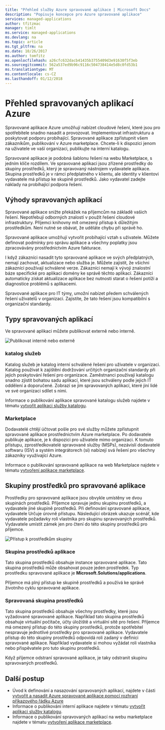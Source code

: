 ```yaml
---
title: "Přehled služby Azure spravované aplikace | Microsoft Docs"
description: "Popisuje koncepce pro Azure spravované aplikace"
services: managed-applications
author: tfitzmac
manager: timlt
ms.service: managed-applications
ms.devlang: na
ms.topic: article
ms.tgt_pltfrm: na
ms.date: 10/26/2017
ms.author: tomfitz
ms.openlocfilehash: a26cfc632dacb41435b3755409d3e91630f5f3eb
ms.sourcegitcommit: 562a537ed9b96c9116c504738414e5d8c0fd53b1
ms.translationtype: MT
ms.contentlocale: cs-CZ
ms.lasthandoff: 01/12/2018
---
```

# <a name="azure-managed-applications-overview"></a>Přehled spravovaných aplikací Azure

Spravované aplikace Azure umožňují nabízet cloudové řešení, které jsou pro spotřebitele snadno nasadit a provozovat. Implementovat infrastrukturu a poskytovat podporu probíhající. Spravované aplikace zpřístupnit všem zákazníkům, publikování v Azure marketplace. Chcete-li k dispozici jenom na uživatele ve vaší organizaci, publikujte na interní katalogu. 

Spravované aplikace je podobná šablonu řešení na webu Marketplace, s jedním klíče rozdílem. Ve spravované aplikaci jsou zřízené prostředky do skupiny prostředků, který je spravovaný nástrojem vydavatele aplikace. Skupina prostředků je v rámci předplatného v klientu, ale identity v klientovi vydavatele má přístup ke skupině prostředků. Jako vydavatel zadejte náklady na probíhající podpora řešení.

## <a name="advantages-of-managed-applications"></a>Výhody spravovaných aplikací

Spravované aplikace snižte překážek na příjemcům na základě vašich řešení. Nepotřebují odborných znalostí v použít řešení cloudové infrastruktury. Příjemci knihovny mít omezený přístup k důležitým prostředkům. Není nutné se obávat, že uděláte chybu při správě ho. 

Spravované aplikace umožňují vytvořit probíhající vztah s uživatele. Můžete definovat podmínky pro správu aplikace a všechny poplatky jsou zpracovávány prostřednictvím Azure fakturace.

I když zákazníci nasadit tyto spravované aplikace ve svých předplatných, nemají zachovat, aktualizace nebo služba je. Můžete zajistit, že všichni zákazníci používají schválené verze. Zákazníci nemají k vývoji znalostní báze specifické pro aplikaci domény ke správě těchto aplikací. Zákazníci automaticky získat aktualizace aplikace bez nutnosti starat o řešení potíží a diagnostice problémů s aplikacemi. 

Spravované aplikace pro IT týmy, umožní nabízet předem schválených řešení uživatelů v organizaci. Zajistíte, že tato řešení jsou kompatibilní s organizační standardy.

## <a name="types-of-managed-applications"></a>Typy spravovaných aplikací

Ve spravované aplikaci můžete publikovat externě nebo interně.

![Publikovat interně nebo externě](./media/overview/manage_app_options.png)

### <a name="service-catalog"></a>katalog služeb

Katalog služeb je katalog interní schválené řešení pro uživatele v organizaci. Katalog používat k zajištění dodržování určitých organizační standardy při jejich poskytování řešení pro organizace. Zaměstnanci používají katalogu snadno zjistit bohatou sadu aplikací, které jsou schváleny podle jejich IT oddělení a doporučené. Zobrazí se jim spravovaných aplikací, které jiní lidé ve své organizaci sdílet s nimi.

Informace o publikování aplikace spravované katalogu služeb najdete v tématu [vytvořit aplikaci služby katalogu](publish-service-catalog-app.md).

### <a name="marketplace"></a>Marketplace

Dodavatelé chtějí účtovat pošle pro své služby můžete zpřístupnit spravované aplikace prostřednictvím Azure marketplace. Po dodavatele publikuje aplikace, je k dispozici pro uživatele mimo organizaci. K tomuto přístupu, zprostředkovatelé spravované služby (MSPs), nezávislí dodavatelé softwaru (ISV) a systém integrátorech (si) nabízejí svá řešení pro všechny zákazníky využívající Azure.

Informace o publikování spravované aplikace na web Marketplace najdete v tématu [vytvoření aplikace marketplace](publish-marketplace-app.md).

## <a name="resource-groups-for-managed-applications"></a>Skupiny prostředků pro spravované aplikace

Prostředky pro spravované aplikace jsou obvykle umístěny ve dvou skupinách prostředků. Příjemce spravuje jednu skupinu prostředků, a vydavatele jiné skupině prostředků. Při definování spravované aplikace, vydavatele Určuje úrovně přístupu. Následující obrázek ukazuje scénář, kde vydavatele požadavky roli vlastníka pro skupinu spravovaných prostředků. Vydavatele umístit zámek jen pro čtení do této skupiny prostředků pro příjemce.

![Přístup k prostředkům skupiny](./media/overview/access.png)

### <a name="application-resource-group"></a>Skupina prostředků aplikace

Tato skupina prostředků obsahuje instance spravované aplikace. Tato skupina prostředků může obsahovat pouze jeden prostředek. Typ prostředku spravované aplikace je **Microsoft.Solutions/applications**.

Příjemce má plný přístup ke skupině prostředků a používá ke správě životního cyklu spravované aplikace.

### <a name="managed-resource-group"></a>Spravovaná skupina prostředků

Tato skupina prostředků obsahuje všechny prostředky, které jsou vyžadované spravované aplikace. Například tato skupina prostředků obsahuje virtuální počítače, účty úložiště a virtuální sítě pro řešení. Příjemce má omezený přístup do této skupiny prostředků, protože spotřebitel nespravuje jednotlivé prostředky pro spravované aplikace. Vydavatele přístup do této skupiny prostředků odpovídá roli zadaný v definici spravované aplikace. Například vydavatele si mohou vyžádat roli vlastníka nebo přispěvatele pro tuto skupinu prostředků.

Když příjemce odstraní spravované aplikace, je taky odstranit skupinu spravovaných prostředků.

## <a name="next-steps"></a>Další postup

* Úvod k definování a nasazování spravovaných aplikací, najdete v části [vytvořit a nasadit Azure spravované aplikace pomocí rozhraní příkazového řádku Azure](managed-apps-quickstart-cli.md)
* Informace o publikování interní aplikace najdete v tématu [vytvořit aplikaci služby katalogu](publish-service-catalog-app.md).
* Informace o publikování spravovaných aplikací na webu marketplace najdete v tématu [vytvoření aplikace marketplace](publish-marketplace-app.md).
